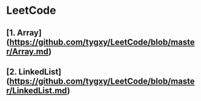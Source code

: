 # LeetCode

## [1. Array] (https://github.com/tygxy/LeetCode/blob/master/Array.md)
## [2. LinkedList] (https://github.com/tygxy/LeetCode/blob/master/LinkedList.md)